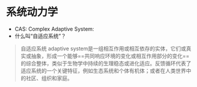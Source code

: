 # 系统动力学


- CAS: Complex Adaptive System:
- 什么叫“自适应系统”？
> 自适应系统 adaptive system是一组相互作用或相互依存的实体，它们或真实或抽象，形成一个能够==共同响应环境的变化或相互作用部分的变化==的综合整体，类似于生物学中持续的生理稳态或进化适应。反馈循环代表了适应系统的一个关键特征，例如生态系统和个体有机体；或者在人类世界中的社区、组织和家庭。
    
